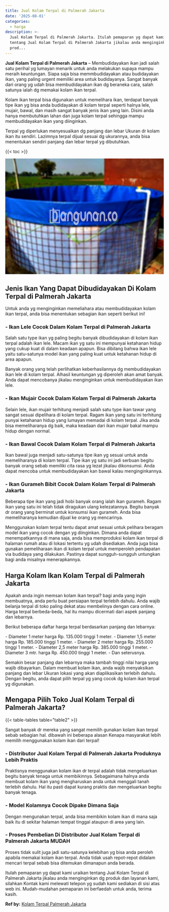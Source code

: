 ```yaml
---
title: Jual Kolam Terpal di Palmerah Jakarta
date: '2025-08-01'
categories:
  - harga
description: >-
  Jual Kolam Terpal di Palmerah Jakarta. Itulah pemaparan yg dapat kami uraikan
  tentang Jual Kolam Terpal di Palmerah Jakarta jikalau anda menginginkan dg
  prod...
---
```


**Jual Kolam Terpal di Palmerah Jakarta** – Membudidayakan ikan jadi salah satu perihal yg lumayan menarik untuk anda melakukan supaya mampu meraih keuntungan. Siapa saja bisa memmbudidayakan atau budidayakan ikan, yang paling urgent memiliki area untuk budidayanya. Sangat banyak dari orang yg udah bisa membudidayakan ikan dg beraneka cara, salah satunya ialah dg memakai kolam ikan terpal.

Kolam ikan terpal bisa digunakan untuk memelihara ikan, terdapat banyak tipe ikan yg bisa anda budidayakan di kolam terpal seperti halnya lele, mujair, bawal, dan masih sangat banyak jenis ikan yang lain. Disini anda hanya membutuhkan lahan dan juga kolam terpal sehingga mampu membudidayakan ikan yang diinginkan.

Terpal yg diperlukan menyesuaikan dg panjang dan lebar Ukuran dr kolam ikan itu sendiri. Lazimnya terpal dijual sesuai dg ukurannya, anda bisa menentukan sendiri panjang dan lebar terpal yg dibutuhkan.

{{< toc >}}

![Jual Kolam Terpal di Palmerah Jakarta](/images/jual-kolam-terpal-54.png)

## Jenis Ikan Yang Dapat Dibudidayakan Di Kolam Terpal di Palmerah Jakarta

Untuk anda yg menginginkan memeliahara atau membudidayakan kolam ikan terpal, anda bisa menentukan sebagian ikan seperti berikut ini!

### \- Ikan Lele Cocok Dalam Kolam Terpal di Palmerah Jakarta

Salah satu type ikan yg paling begitu banyak dibudidayakan di kolam ikan terpal adalah ikan lele. Macam ikan yg satu ini mempunyai ketahanan hidup yang cukup kuat di dalam keadaan apapun. Bisa dibilang bahwa ikan lele yaitu satu-satunya model ikan yang paling kuat untuk ketahanan hidup di area apapun.

Banyak orang yang telah perlihatkan keberhasilannya dg membudidayakan ikan lele di kolam terpal. Alhasil keuntungan yg diperoleh akan amat banyak. Anda dapat mencobanya jikalau menginginkan untuk membudidayakan ikan lele.

### \- Ikan Mujair Cocok Dalam Kolam Terpal di Palmerah Jakarta

Selain lele, ikan mujair terhitung menjadi salah satu type ikan tawar yang sangat sesuai dipelihara di kolam terpal. Ragam ikan yang satu ini terhitung punyai ketahanan hidup yang lumayan memadai di kolam terpal. Jika anda bisa memeliharanya dg baik, maka keadaan dari ikan mujair bakal mampu hidup dengan normal.

### \- Ikan Bawal Cocok Dalam Kolam Terpal di Palmerah Jakarta

Ikan bawal juga menjadi satu-satunya tipe ikan yg sesuai untuk anda memeliharanya di kolam terpal. Tipe ikan yg satu ini jadi serbuan begitu banyak orang sebab memiliki cita rasa yg lezat jikalau dikonsumsi. Anda dapat mencoba untuk membudidayakan kan bawal kalau menginginkannya.

### \- Ikan Gurameh Bibit Cocok Dalam Kolam Terpal di Palmerah Jakarta

Beberapa tipe ikan yang jadi hobi banyak orang ialah ikan gurameh. Ragam ikan yang satu ini telah tidak diragukan ulang kelezatannya. Begitu banyak dr orang yang berminat untuk konsumsi ikan gurameh. Anda bisa memeliharanya kemudian dijual ke orang yg mencarinya.

Menggunakan kolam terpal tentu dapat amat sesuai untuk pelihara beragam model ikan yang cocok dengan yg diinginkan. Dimana anda dapat menempatkannya di mana saja, anda bisa memproduksi kolam ikan terpal di halaman rumah atau di lokasi tertentu yg udah disediakan. Anda juga bisa gunakan pemeliharaan ikan di kolam terpal untuk memperoleh pendapatan via budidaya yang dilakukan. Pastinya dapat sungguh-sungguh untungkan bagi anda misalnya menerapkannya.

## Harga Kolam Ikan Kolam Terpal di Palmerah Jakarta

Apakah anda ingin memsan kolam ikan terpal? bagi anda yang ingin membuatnya, anda perlu buat persiapan terpal terlebih dahulu. Anda wajib belanja terpal di toko paling dekat atau membelinya dengan cara online. Harga terpal berbeda-beda, hal itu mampu dicermati dari aspek panjang dan lebarnya.

Berikut beberapa daftar harga terpal berdasarkan panjang dan lebarnya:

\- Diameter 1 meter harga Rp. 135.000 tinggi 1 meter. - Diameter 1,5 meter harga Rp. 185.000 tinggi 1 meter. - Diameter 2 meter harga Rp. 255.000 tinggi 1 meter. - Diameter 2,5 meter harga Rp. 385.000 tinggi 1 meter. - Diameter 3 mtr. harga Rp. 450.000 tinggi 1 meter. - Dan seterusnya.

Semakin besar panjang dan lebarnya maka tambah tinggi nilai harga yang wajib dibayarkan. Dalam membuat kolam ikan, anda wajib menyaksikan panjang dan lebar Ukuran lokasi yang akan diaplikasikan terlebih dahulu. Dengan begitu, anda dapat pilih terpal yg yang cocok dg kolam ikan terpal yg digunakan.

## Mengapa Pilih Toko Jual Kolam Terpal di Palmerah Jakarta?

{{< table-tables table="table2" >}}

Sangat banyak dr mereka yang sangat memilih gunakan kolam ikan terpal sebab sebagian hal. dibawah ini beberapa alasan Kenapa masyarakat lebih memilih menggunakan kolam ikan dari terpal!

### \- Distributor Jual Kolam Terpal di Palmerah Jakarta Produknya Lebih Praktis

Praktisnya menggunakan kolam ikan dr terpal adalah tidak mengeluarkan begitu banyak tenaga untuk membikinnya. Sebagaimana halnya anda membuat kolam ikan yang mengharuskan anda untuk menggali tanah terlebih dahulu. Hal itu pasti dapat kurang praktis dan mengeluarkan begitu banyak tenaga.

### \- Model Kolamnya Cocok Dipake Dimana Saja

Dengan mengunakan terpal, anda bisa membikin kolam ikan di mana saja baik itu di sekitar halaman tempat tinggal ataupun di area yang lain.

### \- Proses Pembelian Di Distributor Jual Kolam Terpal di Palmerah Jakarta MUDAH

Proses tidak sulit juga jadi satu-satunya kelebihan yg bisa anda peroleh apabila memakai kolam ikan terpal. Anda tidak usah repot-repot didalam mencari terpal sebab bisa ditemukan dimanapun anda berada.

Itulah pemaparan yg dapat kami uraikan tentang Jual Kolam Terpal di Palmerah Jakarta jikalau anda menginginkan dg produk dan layanan kami, silahkan Kontak kami melewati telepon yg sudah kami sediakan di sisi atas web ini. Mudah-mudahan pemaparan ini berfaedah untuk anda, terima kasih.

**Ref by:** [Kolam Terpal Palmerah Jakarta](https://id.wikipedia.org/wiki/Kolam)
